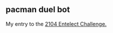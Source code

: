 <h2>pacman duel bot</h2>
<p>
My entry to the <a href="http://challenge.entelect.co.za/" target="_blank">2104 Entelect Challenge.</a>
</P>
